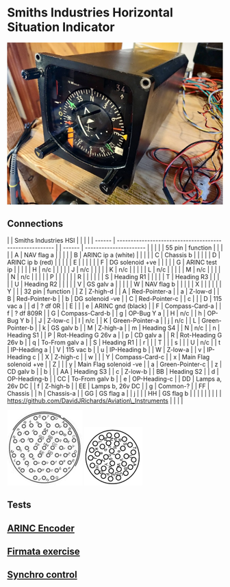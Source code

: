 # Smiths Industries Horizontal Situation Indicator

![HSI Overview](./images/HSI_overview.jpg)

## Connections

|        | Smiths Industries HSI                                   |  |        |                        |
| ------ | ------------------------------------------------------- |  | ------ | ---------------------- |
|        |                                                         |  | 55 pin | function               |
|        |                                                         |  | A      | NAV flag a             |
|        |                                                         |  | B      | ARINC ip a (white)     |
|        |                                                         |  | C      | Chassis b              |
|        |                                                         |  | D      | ARINC ip b (red)       |
|        |                                                         |  | E      |                        |
|        |                                                         |  | F      | DG solenoid +ve        |
|        |                                                         |  | G      | ARINC test ip          |
|        |                                                         |  | H      | n/c                    |
|        |                                                         |  | J      | n/c                    |
|        |                                                         |  | K      | n/c                    |
|        |                                                         |  | L      | n/c                    |
|        |                                                         |  | M      | n/c                    |
|        |                                                         |  | N      | n/c                    |
|        |                                                         |  | P      |                        |
|        |                                                         |  | R      |                        |
|        |                                                         |  | S      | Heading R1             |
|        |                                                         |  | T      | Heading R3             |
|        |                                                         |  | U      | Heading R2             |
|        |                                                         |  | V      | GS galv a              |
|        |                                                         |  | W      | NAV flag b             |
|        |                                                         |  | X      |                        |
|        |                                                         |  | Y      |                        |
| 32 pin | function                                                |  | Z      | Z-high-d               |
| A      | Red-Pointer-a                                           |  | a      | Z-low-d                |
| B      | Red-Pointer-b                                           |  | b      | DG solenoid -ve        |
| C      | Red-Pointer-c                                           |  | c      |                        |
| D      | 115 vac a                                               |  | d      | ? df 0R                |
| E      |                                                         |  | e      | ARINC gnd (black)      |
| F      | Compass-Card-a                                          |  | f      | ? df 809R              |
| G      | Compass-Card-b                                          |  | g      | OP-Bug Y a             |
| H      | n/c                                                     |  | h      | OP-Bug Y b             |
| J      | Z-low-c                                                 |  | I      | n/c                    |
| K      | Green-Pointer-a                                         |  | j      | n/c                    |
| L      | Green-Pointer-b                                         |  | k      | GS galv b              |
| M      | Z-high-a                                                |  | m      | Heading S4             |
| N      | n/c                                                     |  | n      | Heading S1             |
| P      | Rot-Heading G 26v a                                     |  | p      | CD galv a              |
| R      | Rot-Heading G 26v b                                     |  | q      | To-From galv a         |
| S      | Heading R1                                              |  | r      |                        |
| T      |                                                         |  | s      |                        |
| U      | n/c                                                     |  | t      | IP-Heading a           |
| V      | 115 vac b                                               |  | u      | IP-Heading b           |
| W      | Z-low-a                                                 |  | v      | IP-Heading c           |
| X      | Z-high-c                                                |  | w      |                        |
| Y      | Compass-Card-c                                          |  | x      | Main Flag solenoid +ve |
| Z      |                                                         |  | y      | Main Flag solenoid -ve |
| a      | Green-Pointer-c                                         |  | z      | CD galv b              |
| b      |                                                         |  | AA     | Heading S3             |
| c      | Z-low-b                                                 |  | BB     | Heading S2             |
| d      | OP-Heading-b                                            |  | CC     | To-From galv b         |
| e      | OP-Heading-c                                            |  | DD     | Lamps a, 26v DC        |
| f      | Z-high-b                                                |  | EE     | Lamps b, 26v DC        |
| g      | Common-?                                                |  | FF     | Chassis                |
| h      | Chassis-a                                               |  | GG     | GS flag a              |
| j      |                                                         |  | HH     | GS flag b              |
|        |                                                         |  |        |                        |
|        | https://github.com/DavidJRichards/Aviation\_Instruments |  |        |                        |


![55 way connector](./images/HSI-Connector-55-way.png) ![32 way connector](./images/HSI-Connector-32-way.png)

## Tests

## [ARINC Encoder](https://github.com/DavidJRichards/Aviation_ARINC_Encoder/blob/main/README.md)

## [Firmata exercise](./Firmata-exercise.md)

## [Synchro control](./Synchro-control.md)

